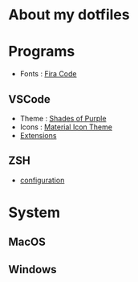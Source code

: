 # About my dotfiles

# Programs
- Fonts : [Fira Code](https://github.com/tonsky/FiraCode)
## VSCode
- Theme : [Shades of Purple](https://github.com/ahmadawais/shades-of-purple-vscode)
- Icons : [Material Icon Theme](https://github.com/PKief/vscode-material-icon-theme)
- [Extensions](vscode/extensions.md)
## ZSH
- [configuration](zsh)
# System
## MacOS
## Windows